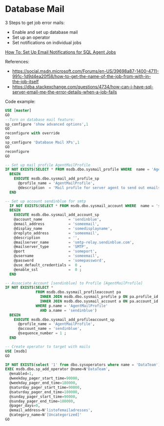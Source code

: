 # Database Mail

3 Steps to get job error mails:

* Enable and set up database mail
* Set up an operator
* Set notifications on individual jobs

[How To: Set Up Email Notifications for SQL Agent Jobs](http://thesqlnomad.com/set-up-email-notifications-for-sql-agent-jobs/)

References:

* <https://social.msdn.microsoft.com/Forums/en-US/39698a87-1400-4711-991c-1d9d4ea20f58/how-to-get-the-name-of-the-job-from-with-in-the-job-itself>
* <https://dba.stackexchange.com/questions/4734/how-can-i-have-sql-server-email-me-the-error-details-when-a-job-fails>

Code example:

```sql
USE [master]
GO 
--Turn on database mail feature:
sp_configure 'show advanced options',1 
GO 
reconfigure with override 
GO 
sp_configure 'Database Mail XPs',1 
GO 
reconfigure 
GO 

-- Set up mail profile AgentMailProfile
IF NOT EXISTS(SELECT * FROM msdb.dbo.sysmail_profile WHERE  name = 'AgentMailProfile')  
  BEGIN 
    EXECUTE msdb.dbo.sysmail_add_profile_sp 
      @profile_name = 'AgentMailProfile', 
      @description  = 'Mail profile for server agent to send out emails'; 
  END

-- Set up account sendinblue for smtp
  IF NOT EXISTS(SELECT * FROM msdb.dbo.sysmail_account WHERE  name = 'sendinblue') 
  BEGIN 
    EXECUTE msdb.dbo.sysmail_add_account_sp 
    @account_name            = 'sendinblue', 
    @email_address           = 'someemail', 
    @display_name            = 'somedisplayname', 
    @replyto_address         = 'someemail', 
    @description             = '', 
    @mailserver_name         = 'smtp-relay.sendinblue.com', 
    @mailserver_type         = 'SMTP', 
    @port                    = 'someport', 
    @username                = 'someemail', 
    @password                = 'somepassword',  
    @use_default_credentials =  0 , 
    @enable_ssl              =  0 ;
  END

-- Associate Account [sendinblue] to Profile [AgentMailProfile] 
IF NOT EXISTS(SELECT * 
              FROM msdb.dbo.sysmail_profileaccount pa 
                INNER JOIN msdb.dbo.sysmail_profile p ON pa.profile_id = p.profile_id 
                INNER JOIN msdb.dbo.sysmail_account a ON pa.account_id = a.account_id   
              WHERE p.name = 'AgentMailProfile' 
                AND a.name = 'sendinblue')  
  BEGIN 
    EXECUTE msdb.dbo.sysmail_add_profileaccount_sp 
      @profile_name = 'AgentMailProfile', 
      @account_name = 'sendinblue', 
      @sequence_number = 1 ; 
  END

-- Create operator to target with mails
USE [msdb]
GO

IF NOT EXISTS(select '1' from dbo.sysoperators where name = 'DataTeam')
EXEC msdb.dbo.sp_add_operator @name=N'DataTeam', 
  @enabled=1, 
  @weekday_pager_start_time=90000, 
  @weekday_pager_end_time=180000, 
  @saturday_pager_start_time=90000, 
  @saturday_pager_end_time=180000, 
  @sunday_pager_start_time=90000, 
  @sunday_pager_end_time=180000, 
  @pager_days=0, 
  @email_address=N'listofemailadresses', 
  @category_name=N'[Uncategorized]'
GO

```
